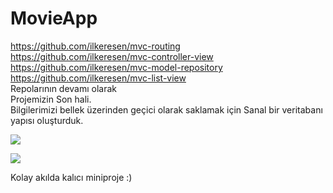 # MovieApp
https://github.com/ilkeresen/mvc-routing<br>
https://github.com/ilkeresen/mvc-controller-view<br>
https://github.com/ilkeresen/mvc-model-repository<br>
https://github.com/ilkeresen/mvc-list-view<br>
Repolarının devamı olarak<br>
Projemizin Son hali.<br>
Bilgilerimizi bellek üzerinden geçici olarak saklamak için Sanal bir veritabanı yapısı oluşturduk.

![](https://i.resim.host/wqnpBn.png)

![](https://i.resim.host/FxqLba.png)

Kolay akılda kalıcı miniproje :)

